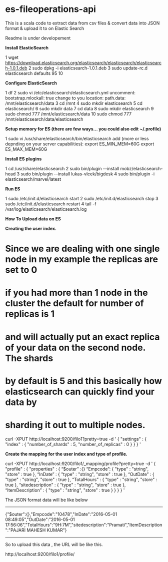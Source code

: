 # es-fileoperations-api
This is a scala code to extract data from csv files & convert data into JSON format & upload it to on Elastic Search 

Readme is under developement


**Install ElasticSearch**

1  wget https://download.elasticsearch.org/elasticsearch/elasticsearch/elasticsearch-1.0.1.deb
2  sudo dpkg -i elasticsearch-1.0.1.deb
3  sudo update-rc.d elasticsearch defaults 95 10

**Configure ElasticSearch**

1 df
2 sudo vi /etc/elasticsearch/elasticsearch.yml
    uncomment: bootstrap.mlockall: true
    change to you location: path.data: /mnt/elasticsearch/data
3 cd /mnt
4 sudo mkdir elasticsearch
5 cd elasticsearch/
6 sudo mkdir data
7 cd data
8 sudo mkdir elasticsearch
9 sudo chmod 777 /mnt/elasticsearch/data
10 sudo chmod 777 /mnt/elasticsearch/data/elasticsearch

**Setup memory for ES (there are few ways... you could also edit ~/.profile)**

1 sudo vi /usr/share/elasticsearch/bin/elasticsearch
  add (more or less depnding on your server capabilities): 
    export ES_MIN_MEM=60G
    export ES_MAX_MEM=60G
    
**Install ES plugins**

1 cd /usr/share/elasticsearch
2 sudo bin/plugin --install mobz/elasticsearch-head
3 sudo bin/plugin --install lukas-vlcek/bigdesk
4 sudo bin/plugin -i elasticsearch/marvel/latest


**Run ES**

1 sudo /etc/init.d/elasticsearch start
2 sudo /etc/init.d/elasticsearch stop
3 sudo /etc/init.d/elasticsearch restart
4 tail -f /var/log/elasticsearch/elasticsearch.log


**How To Upload data on ES**

**Creating the user index.**


# Since we are dealing with one single node in my example the replicas are set to 0
# if you had more than 1 node in the cluster the default for number of replicas is 1 
# and will actually put an exact replica of your data on the second node. The shards 
# by default is 5 and this basically how elasticsearch can quickly find your data by 
# sharding it out to multiple nodes. 

curl -XPUT http://localhost:9200/filo1?pretty=true -d '
{
    "settings" : {
        "index" : {
            "number_of_shards" : 5,
            "number_of_replicas" : 0
        }
    }
}
'


**Create the mapping for the user index and type of profile.**


curl -XPUT http://localhost:9200/filo1/_mapping/profile?pretty=true -d '
{
    "profile" : {
        "properties" : {
“$outer” :{}
“Empcode”: { "type" : "string", "store" : true },
“InDate” : { "type" : "string", "store" : true },
“OutDate” : { "type" : "string", "store" : true },
“TotalHours” : { "type" : "string", "store" : true },
“sitedescription” : { "type" : "string", "store" : true },
“ItemDescription” : { "type" : "string", "store" : true }
        }
    }
}
'


The JSON format data will be like below
****************************************************
{"$outer":{},"Empcode":"10478","InDate":"2016-05-01 08:49:05","OutDate":"2016-05-01 17:56:06","TotalHours":"9H:7M","sitedescription":"Pramati","ItemDescription":"PAJARI MAHESH KUMAR"}
****************************************************

So to upload this data  , the URL will be like this.

http://localhost:9200/filo1/profile/